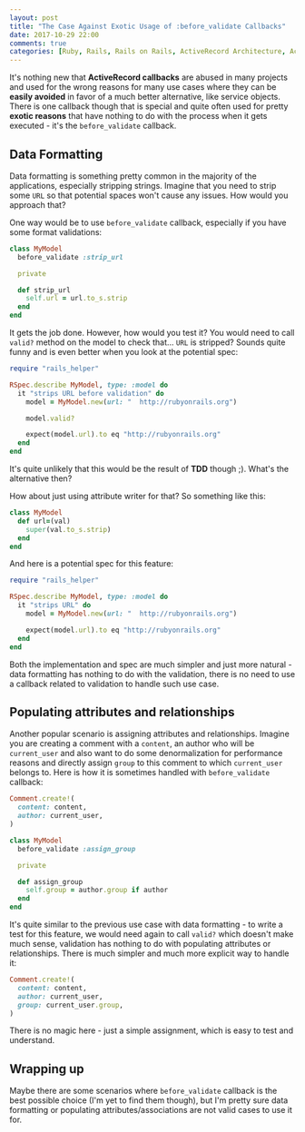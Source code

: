 ```yaml
---
layout: post
title: "The Case Against Exotic Usage of :before_validate Callbacks"
date: 2017-10-29 22:00
comments: true
categories: [Ruby, Rails, Rails on Rails, ActiveRecord Architecture, ActiveRecord, Architecture]
---
```


It's nothing new that **ActiveRecord callbacks** are abused in many projects and used for the wrong reasons for many use cases where they can be **easily avoided** in favor of a much better alternative, like service objects. There is one callback though that is special and quite often used for pretty **exotic reasons** that have nothing to do with the process when it gets executed - it's the `before_validate` callback.

<!--more-->

## Data Formatting

Data formatting is something pretty common in the majority of the applications, especially stripping strings. Imagine that you need to strip some `URL` so that potential spaces won't cause any issues. How would you approach that?

One way would be to use `before_validate` callback, especially if you have some format validations:

``` ruby app/models/my_model.rb
class MyModel
  before_validate :strip_url

  private

  def strip_url
    self.url = url.to_s.strip
  end
end
```

It gets the job done. However, how would you test it? You would need to call `valid?` method on the model to check that... `URL` is stripped? Sounds quite funny and is even better when you look at the potential spec:

``` ruby spec/models/my_model_spec.rb
require "rails_helper"

RSpec.describe MyModel, type: :model do
  it "strips URL before validation" do
    model = MyModel.new(url: "  http://rubyonrails.org")

    model.valid?

    expect(model.url).to eq "http://rubyonrails.org"
  end
end
```

It's quite unlikely that this would be the result of **TDD** though ;). What's the alternative then?

How about just using attribute writer for that? So something like this:

``` ruby app/models/my_model.rb
class MyModel
  def url=(val)
    super(val.to_s.strip)
  end
end
```

And here is a potential spec for this feature:

``` ruby spec/models/my_model_spec.rb
require "rails_helper"

RSpec.describe MyModel, type: :model do
  it "strips URL" do
    model = MyModel.new(url: "  http://rubyonrails.org")

    expect(model.url).to eq "http://rubyonrails.org"
  end
end
```

Both the implementation and spec are much simpler and just more natural - data formatting has nothing to do with the validation, there is no need to use a callback related to validation to handle such use case.

## Populating attributes and relationships

Another popular scenario is assigning attributes and relationships. Imagine you are creating a comment with a `content`, an author who will be `current_user` and also want to do some denormalization for performance reasons and directly assign `group` to this comment to which `current_user` belongs to. Here is how it is sometimes handled with `before_validate` callback:

``` ruby
Comment.create!(
  content: content,
  author: current_user,
)
```

``` ruby app/models/my_model.rb
class MyModel
  before_validate :assign_group

  private

  def assign_group
    self.group = author.group if author
  end
end
```

It's quite similar to the previous use case with data formatting - to write a test for this feature, we would need again to call `valid?` which doesn't make much sense, validation has nothing to do with populating attributes or relationships. There is much simpler and much more explicit way to handle it:

``` ruby
Comment.create!(
  content: content,
  author: current_user,
  group: current_user.group,
)
```

There is no magic here - just a simple assignment, which is easy to test and understand.

## Wrapping up

Maybe there are some scenarios where `before_validate` callback is the best possible choice (I'm yet to find them though), but I'm pretty sure data formatting or populating attributes/associations are not valid cases to use it for.

